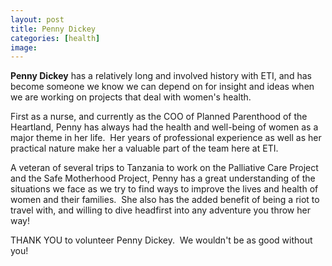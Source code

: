 ```yaml
---
layout: post
title: Penny Dickey
categories: [health]
image:
---
```

<strong>Penny Dickey</strong> has a relatively long and involved history with ETI, and has become someone we know we can depend on for insight and ideas when we are working on projects that deal with women's health.

First as a nurse, and currently as the COO of Planned Parenthood of the Heartland, Penny has always had the health and well-being of women as a major theme in her life.  Her years of professional experience as well as her practical nature make her a valuable part of the team here at ETI.

A veteran of several trips to Tanzania to work on the Palliative Care Project and the Safe Motherhood Project, Penny has a great understanding of the situations we face as we try to find ways to improve the lives and health of women and their families.  She also has the added benefit of being a riot to travel with, and willing to dive headfirst into any adventure you throw her way!

THANK YOU to volunteer Penny Dickey.  We wouldn't be as good without you!
